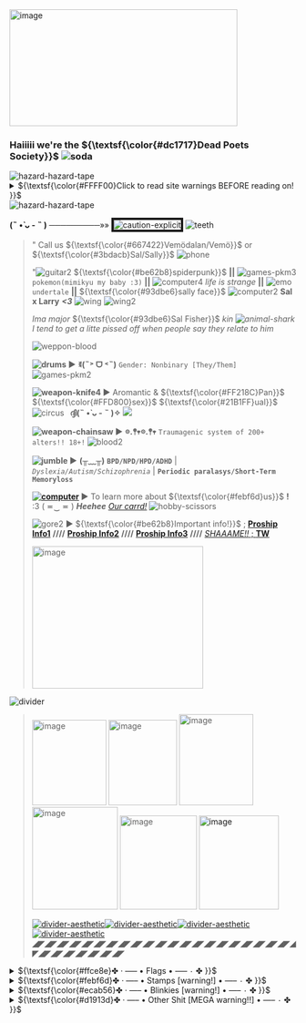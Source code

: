 <img width="400" height="205" alt="image" src="https://github.com/user-attachments/assets/8f7b03b5-bc3e-4480-a789-1d3c4b07afe4" />
 
### **Haiiiii we're the** ${\textsf{\color{#dc1717}Dead Poets Society}}$ <img src="https://i.ibb.co/SDzRJr33/soda.png" alt="soda" border="0">
</h2> 

<img src="https://i.ibb.co/nqMPJB7m/hazard-hazard-tape.gif" alt="hazard-hazard-tape" border="0">
<details>
    <summary>${\textsf{\color{#FFFF00}Click to read site warnings BEFORE reading on! }}$</summary> 
 
 My site(s) are **not** sutiabe for those ***`16 and under`***. <img src="https://i.ibb.co/23zs9P9k/star3.gif" alt="star3" border="0">
 
 They contain mentions/images of ;; ~~*violence*~~ // ~~*`murder`*~~ // ~~*gore*~~ // ~~*`sex`*~~ // ~~*drugs*~~ // ~~*`cannibalism`*~~ // ~~*suicidal*~~ *ideologies* and *serious mental health conditions* <img src="https://i.ibb.co/hRY9WtxW/medical-box.gif" alt="medical-box" border="0">
</details>
<img src="https://i.ibb.co/nqMPJB7m/hazard-hazard-tape.gif" alt="hazard-hazard-tape" border="0">

**(˵ •̀ ᴗ - ˵ )** ─────────»» <img src="https://i.ibb.co/tpTTRVLp/caution-explicit.jpg" alt="caution-explicit" border="4"> <img src="https://i.ibb.co/r2DWkyGJ/teeth.gif" alt="teeth" border="0">
> 
> " Call us ${\textsf{\color{#667422}Vemödalan/Vemö}}$ or ${\textsf{\color{#3bdacb}Sal/Sally}}$ <img src="https://i.ibb.co/SwKWMG80/phone.gif" alt="phone" border="0">
>
>   "<img src="https://i.ibb.co/KpBZZPcy/guitar2.gif" alt="guitar2" border="0"> ${\textsf{\color{#be62b8}spiderpunk}}$ **||** <img src="https://i.ibb.co/3mP8HbWP/games-pkm3.gif" alt="games-pkm3" border="0"> `pokemon(mimikyu my baby :3)` **||** <img src="https://i.ibb.co/DDxX03KG/computer4.gif" alt="computer4" border="0"> *life is strange* **||** <img src="https://i.ibb.co/hFtypvLD/emo.gif" alt="emo" border="0"> `undertale` **||** ${\textsf{\color{#93dbe6}sally face}}$ <img src="https://i.ibb.co/0pmyM3sf/computer2.gif" alt="computer2" border="0"> **Sal x Larry** ***<3*** <img src="https://i.ibb.co/zhF4sXyr/wing.gif" alt="wing" border="0"> <img src="https://i.ibb.co/fYxDgc1T/wing2.gif" alt="wing2" border="0">
>
> *Ima major* ${\textsf{\color{#93dbe6}Sal Fisher}}$ *kin <img src="https://i.ibb.co/60dB6Y9X/animal-shark.gif" alt="animal-shark" border="0"> I tend to get a litte pissed off when people say they relate to him*
> 
> <img src="https://i.ibb.co/39D529VX/weppon-blood.webp" alt="weppon-blood" border="0"> 
>
>   **<img src="https://i.ibb.co/fzKKySnQ/drums.gif" alt="drums" border="0"> ►** **ꉂ(˵˃ ᗜ ˂˵)** `Gender: Nonbinary [They/Them]` <img src="https://i.ibb.co/2YdfQLWt/games-pkm2.gif" alt="games-pkm2" border="0">
> 
> **<img src="https://i.ibb.co/Ps3cVJ8c/weapon-knife4.gif" alt="weapon-knife4" border="0"> ►** Aromantic & ${\textsf{\color{#FF218C}Pan}}$ ${\textsf{\color{#FFD800}sex}}$ ${\textsf{\color{#21B1FF}ual}}$ <img src="https://i.ibb.co/pBKWMCwb/circus.gif" alt="circus" border="0">⠀**ദ്ദി(˵ •̀ ᴗ - ˵ )✧**        ![](https://komarev.com/ghpvc/?username=ClowningAround0&color=000000&style=flat-flat&label=ghost+eyess&abbreviated=true)
> 
> **<img src="https://i.ibb.co/bgfzDJfv/weapon-chainsaw.gif" alt="weapon-chainsaw" border="0"> ►** **𖡼.𖤣𖥧𖡼.𖤣𖥧** `Traumagenic system of 200+ alters!! 18+!` <img src="https://i.ibb.co/hJJdFGRb/blood2.gif" alt="blood2" border="0">
>
> **<img src="https://i.ibb.co/k2grTNRL/jumble.gif" alt="jumble" border="0"> ►** **(╥﹏╥)** **`BPD/NPD/HPD/ADHD`** | *`Dyslexia/Autism/Schizophrenia`* | **`Periodic paralasys/Short-Term Memoryloss`**  
>
> **<a href="https://ibb.co/6Rs7L7bB"><img src="https://i.ibb.co/Fb7LCLJV/computer.gif" alt="computer" border="0"></a>  ►** To learn more about ${\textsf{\color{#febf6d}us}}$ **!** :3  ( ≖‿  ≖ ) ***Heehee*** [*Our carrd!*](thesinsofyourfleshmayburnyou.carrd.co/) <img src="https://i.ibb.co/x8q6tM5w/hobby-scissors.gif" alt="hobby-scissors" border="0">
> 
> <img src="https://i.ibb.co/FqJkRJNB/gore2.gif" alt="gore2" border="0"> **►** ${\textsf{\color{#be62b8}Important info!}}$ ; [**Proship Info1**](https://proshipresourcesfnaf.carrd.co/#) **////** [**Proship Info2**](https://rentry.co/shipmeaning) **////** [**Proship Info3**](https://define-proship.carrd.co/) **////**
> [*SHAAAME!!* ; **TW**](https://loki1387.straw.page/antiwallofshame)
>
> 
> <img width="300" height="250" alt="image" src="https://github.com/user-attachments/assets/60e3a689-59fc-42c8-98f5-35f698638037" />
>
>
>
>
 <img src="https://i.ibb.co/b40Hrfp/divider.gif" alt="divider" border="0">

> <img width="130" height="150" alt="image" src="https://github.com/user-attachments/assets/b7632262-7e46-4b7f-8424-5054fb0885ba" /> <img width="120" height="150" alt="image" src="https://github.com/user-attachments/assets/8d3891cc-91c4-4d33-9dd9-f205173a9a2a" /> <img width="130" height="160" alt="image" src="https://github.com/user-attachments/assets/43a64bc9-c3a1-4b60-b747-d01e52a4e7d9" /> <img width="150" height="180" alt="image" src="https://github.com/user-attachments/assets/7056376a-af64-473d-ab7c-1e35fd780064" /> <img width="135" height="165" alt="image" src="https://github.com/user-attachments/assets/64cbb2ab-ca2b-4e4b-879f-7f945a60124a" /> <a href="https://ibb.co/9H50DPSM"> <img width="140" height="165" alt="image" src="https://github.com/user-attachments/assets/40e5b39c-035b-4d3f-a0db-b7389cb7e93c" />
>
> <a href="https://ibb.co/ynX7LQ8S"><img src="https://i.ibb.co/BVtF8CgN/divider-aesthetic.gif" alt="divider-aesthetic" border="0"></a><a href="https://ibb.co/ynX7LQ8S"><img src="https://i.ibb.co/BVtF8CgN/divider-aesthetic.gif" alt="divider-aesthetic" border="0"></a><a href="https://ibb.co/ynX7LQ8S"><img src="https://i.ibb.co/BVtF8CgN/divider-aesthetic.gif" alt="divider-aesthetic" border="0"></a><a href="https://ibb.co/ynX7LQ8S"><img src="https://i.ibb.co/BVtF8CgN/divider-aesthetic.gif" alt="divider-aesthetic" border="0"></a>
> **◢◤◢◤◢◤◢◤◢◤◢◤◢◤◢◤◢◤◢◤◢◤◢◤◢◤◢◤◢◤◢◤◢◤◢◤◢◤◢◤◢◤◢◤◢◤◢◤◢◤◢◤◢◤◢◤◢◤**

<div align="left">
<details>
    <summary>${\textsf{\color{#ffce8e}✤ ‧ —– • Flags • —– ٠ ✤ }}$</summary> 

<img width="100" height="150" alt="image" src="https://github.com/user-attachments/assets/8799d494-0ded-4342-8ec5-acac415eccb1" />
<img width="95" height="135" alt="image" src="https://github.com/user-attachments/assets/57e2f57a-9532-4dbd-a578-c2dec3a3d13e" /> 
 
<img width="100" height="150" alt="image" src="https://github.com/user-attachments/assets/ce0e22e3-1a73-4444-9ca6-c0a59a7b5fc9" />  
<img width="100" height="150" alt="image" src="https://github.com/user-attachments/assets/743b3151-4ce9-46f9-b77d-b7069534770c" /> 
 
<img width="90" height="150" alt="image" src="https://github.com/user-attachments/assets/a8582c3c-896d-467e-8de1-4386aa538ac3" /> 
<img width="115" height="150" alt="image" src="https://github.com/user-attachments/assets/3c0fbc7c-3a8c-4944-8e6b-9a9f81ae8656" />

<img width="100" height="150" alt="image" src="https://github.com/user-attachments/assets/5f9e5d4d-8e2f-4a58-87ae-d6e8af522799" />
<img width="95" height="150" alt="image" src="https://github.com/user-attachments/assets/8908fe79-ed00-4a7d-8395-66d571443279" />

<img width="100" height="150" alt="image" src="https://github.com/user-attachments/assets/fad440f0-0c39-40bc-b773-2df7f207f2c6" />


**₍₍⚞(˶˃ ꒳ ˂˶)⚟⁾⁾** <sub>**1.** `Fictophilia is an attraction to fictional beings.`<sub> <a href="https://ibb.co/cSNrVPN7"><img src="https://i.ibb.co/jPLrsdL1/computer3.gif" alt="computer3" border="0"></a>

**( ´･ω･)** <sub>**2.** `Anthrozoophilia an attraction to anthropomorphic animals, which falls under the furry spectrum`<sub> <a href="https://ibb.co/FqNg3J23"><img src="https://i.ibb.co/Tqpm2R62/tumblr-0e6b2b268d121728c665ada16db44d68-c3211345-75.webp" alt="tumblr-0e6b2b268d121728c665ada16db44d68-c3211345-75" border="0"></a>

**٩( ^ᗜ^) ´-** <sub>**3.** `Omniphilia refers to having all or many paraphilias`<sub> <a href="https://ibb.co/MQwf5Bh"><img src="https://i.ibb.co/wjG7rcL/tumblr-e68f767694e002975b449eecd385ac52-32d869ef-75.webp" alt="tumblr-e68f767694e002975b449eecd385ac52-32d869ef-75" border="0"></a>

**(๑ ˃̵ᴗ˂ ) ♡** <sub>**4.** `Teratophilia is an attraction to monsters` <a href="https://ibb.co/ns2PZHgL"><img src="https://i.ibb.co/BVDndXzC/tumblr-570a99c8e5bb00972f8fc8555947ec50-c3cf09e0-75.webp" alt="tumblr-570a99c8e5bb00972f8fc8555947ec50-c3cf09e0-75" border="0"></a>

**✾(〜 ☌ω☌)〜✾** <sub>**5.** `Upisexual is an attraction to vampires`<sub> <a href="https://ibb.co/dnw0wjZ"><img src="https://i.ibb.co/FGLbLmp/cross7.gif" alt="cross7" border="0"></a>

**(≧ω≦)/** <sub>**6.** ~~`Cannibal`~~ `Flag for people attracted to` ~~`eating people/partners`~~ <sub> <img src="https://i.ibb.co/bjxdQL82/tumblr-6183edbd22a281c63b60f816feaee9a1-643a73f1-75.webp" alt="tumblr-6183edbd22a281c63b60f816feaee9a1-643a73f1-75" border="0">

**(๑'^'๑)︻デ═一** <sub>**7.** `Autonecrophilia is attraction to oneself as a` ~~`dead`~~ `body`<sub> <img src="https://i.ibb.co/vvzvLDQQ/tumblr-0d13c3195e9d46a9e99bf21069cde6e1-3e0b9830-75.webp" alt="tumblr-0d13c3195e9d46a9e99bf21069cde6e1-3e0b9830-75" border="0">

**( ˶°ㅁ°)** <sub>**8.** `Erotophonophilia is an attraction towards` ~~`murder`~~ `and` ~~`violence`~~ <sub> <img src="https://i.ibb.co/yBkMR0Mc/tumblr-8ad1a7143f169e6800bf6a2a7d8cde16-cc0c28b7-75.webp" alt="tumblr-8ad1a7143f169e6800bf6a2a7d8cde16-cc0c28b7-75" border="0">

**◝(¬_¬")◜** <sub>**9.** `Hybristophilia is attraction to` `criminals` ~~`murderers`~~ <sub> <img src="https://i.ibb.co/9k3X4B7h/tumblr-2315b3a21341194420da384396b66272-7da6b2fc-75.webp" alt="tumblr-2315b3a21341194420da384396b66272-7da6b2fc-75" border="0">
</details>

<div align="left">
<details>
    <summary>${\textsf{\color{#febf6d}✤ ‧ —– • Stamps [warning!] • —– ٠ ✤ }}$</summary> 

 ▰▱▰▱▰▱▰▱▰▱▰▱▰▱▰▱▰▱▰▱▰▱▰▱▰▱▰▱
 
 <img src="https://i.ibb.co/QF2X1KMT/games-minecraft.png" alt="games-minecraft" border="0">
 <img src="https://i.ibb.co/MxGqxWGX/games-undertale2.gif" alt="games-undertale2" border="0"> 
 
 **<a href="https://ibb.co/xKLXnbm7"><img src="https://i.ibb.co/vCqVNWsj/dividers.webp" alt="dividers" border="0"></a>**
 
 <img src="https://i.ibb.co/PswxJ3JH/bands-greenday.gif" alt="bands-greenday" border="0"> 
 <img src="https://i.ibb.co/kgW273WF/bands-greenday21.gif" alt="bands-greenday21" border="0"> 
 <img src="https://i.ibb.co/WWCmKXz5/bands-greenday18.gif" alt="bands-greenday18" border="0">
 <img src="https://i.ibb.co/nq8JBVr3/bands-gorillaz3.png" alt="bands-gorillaz3" border="0">

**<a href="https://ibb.co/xKLXnbm7"><img src="https://i.ibb.co/vCqVNWsj/dividers.webp" alt="dividers" border="0"></a>**
 
 <img src="https://i.ibb.co/ZtBTZs9/eyes.gif" alt="eyes" border="0">
 <img src="https://i.ibb.co/5q89rZ9/yaoi3.png" alt="yaoi3" border="0">
 <img src="https://i.ibb.co/spNy0r4D/yaoi7.png" alt="yaoi7" border="0">
 <img src="https://i.ibb.co/cXc36TdS/horror-blood10.png" alt="horror-blood10" border="0">
 <img src="https://i.ibb.co/5XBVSbPJ/webcore18.png" alt="webcore18" border="0">

**<a href="https://ibb.co/xKLXnbm7"><img src="https://i.ibb.co/vCqVNWsj/dividers.webp" alt="dividers" border="0"></a>**
 
 <img src="https://i.ibb.co/4ZkCW1zj/horror-gore.gif" alt="horror-gore" border="0">
  <img src="https://i.ibb.co/qF10Pmh2/horror-knife2.png" alt="horror-knife2" border="0">
   <img src="https://i.ibb.co/2TgGXp9/horror-vampire.png" alt="horror-vampire" border="0">
  <img src="https://i.ibb.co/ZpN1SzLg/darkfic.gif" alt="darkfic" border="0">
 <img src="https://i.ibb.co/0jLRk83R/image.png" alt="image" border="0">


**<a href="https://ibb.co/xKLXnbm7"><img src="https://i.ibb.co/vCqVNWsj/dividers.webp" alt="dividers" border="0"></a>**
 
 <img src="https://i.ibb.co/3mFVx0G9/shaky.gif" alt="shaky" border="0">
 <img src="https://i.ibb.co/DDL5DFx5/yt-danisnotonfire2.gif" alt="yt-danisnotonfire2" border="0">
<img src="https://i.ibb.co/6cHsK4Nj/emo18.png" alt="emo18" border="0">
 <img src="https://i.ibb.co/d0DdrG1S/webcore9.gif" alt="webcore9" border="0"> 

**<a href="https://ibb.co/xKLXnbm7"><img src="https://i.ibb.co/vCqVNWsj/dividers.webp" alt="dividers" border="0"></a>**
 
 <img src="https://i.ibb.co/MyZjDx9y/cults4.png" alt="cults4" border="0">
 <img src="https://i.ibb.co/h1Rh2vGY/swirl.gif" alt="swirl" border="0">
 <img src="https://i.ibb.co/pB2YKGMf/clowns7.png" alt="clowns7" border="0">
 <img src="https://i.ibb.co/TqPrS0HZ/vibe.png" alt="vibe" border="0">

*<a href="https://ibb.co/xKLXnbm7"><img src="https://i.ibb.co/vCqVNWsj/dividers.webp" alt="dividers" border="0"></a>**
 
 <img src="https://i.ibb.co/ZzvxmPWt/whistle.png" alt="whistle" border="0">
 <img src="https://i.ibb.co/B20wsnqG/bands-rickastley.gif" alt="bands-rickastley" border="0">
 <img src="https://i.ibb.co/PZ381XH3/yt-markiplier2.png" alt="yt-markiplier2" border="0">
 <img src="https://i.ibb.co/C575fX1p/yt-markiplier4.png" alt="yt-markiplier4" border="0">
 <img src="https://i.ibb.co/hF6jzHzG/yt-markiplier.gif" alt="yt-markiplier" border="0">
 
▰▱▰▱▰▱▰▱▰▱▰▱▰▱▰▱▰▱▰▱▰▱▰▱▰▱▰▱
</details>

<div align="left">
<details>
    <summary>${\textsf{\color{#ecab56}✤ ‧ —– • Blinkies [warning!] • —– ٠ ✤ }}$</summary> 

 ▰▱▰▱▰▱▰▱▰▱▰▱▰▱▰▱▰▱▰▱▰▱▰▱▰▱▰▱
 
 <img src="https://i.ibb.co/BHhmYt6p/68747470733a2f2f66696c65732e636174626f782e6d6f652f6277677531642e676966.gif" alt="68747470733a2f2f66696c65732e636174626f782e6d6f652f6277677531642e676966" border="0"> 
 <img src="https://i.ibb.co/mVjqYBX8/68747470733a2f2f66696c65732e636174626f782e6d6f652f76376c766c302e676966.gif" alt="68747470733a2f2f66696c65732e636174626f782e6d6f652f76376c766c302e676966" border="0"> 
 <img src="https://i.ibb.co/8LTQQGYB/68747470733a2f2f66696c65732e636174626f782e6d6f652f6a7a306537732e676966.gif" alt="68747470733a2f2f66696c65732e636174626f782e6d6f652f6a7a306537732e676966" border="0">
<img src="https://i.ibb.co/0Vtxyq54/ao3-3.gif" alt="ao3-3" border="0">
<img src="https://i.ibb.co/Kp0gJL23/proship.gif" alt="proship" border="0">
<img src="https://i.ibb.co/RkFKpVd4/proship-sails.gif" alt="proship-sals" border="0">
<img src="https://i.ibb.co/21qs279m/animals-whitneychewston.gif" alt="animals-whitneychewston" border="0">
<img src="https://i.ibb.co/4RPww10R/black.gif" alt="black" border="0">
<img src="https://i.ibb.co/wFY1hWpz/eggplant.gif" alt="eggplant" border="0">

<img src="https://i.ibb.co/JFS6RWw0/divider-skull.webp" alt="divider-skull" border="0"> <img src="https://i.ibb.co/JFS6RWw0/divider-skull.webp" alt="divider-skull" border="0">
 
<img src="https://i.ibb.co/pvGhR2w0/food-coke4.gif" alt="food-coke4" border="0">
<img src="https://i.ibb.co/DjYBrJ9/food-coke3.gif" alt="food-coke3" border="0">
<img src="https://i.ibb.co/8DBbd2JV/food-dietcoke.gif" alt="food-dietcoke" border="0">
<img src="https://i.ibb.co/tPPtQbPH/food-coke2.gif" alt="food-coke2" border="0">
<img src="https://i.ibb.co/twRrxr1D/food-coke.gif" alt="food-coke" border="0">
<img src="https://i.ibb.co/MD91myVV/food-mtndew2.gif" alt="food-mtndew2" border="0">
<img src="https://i.ibb.co/MD91myVV/food-mtndew2.gif" alt="food-mtndew2" border="0">
<img src="https://i.ibb.co/qMnZv612/food-mtndew3.gif" alt="food-mtndew3" border="0">
<img src="https://i.ibb.co/v8DcKWL/food-mtndew.gif" alt="food-mtndew" border="0">
<img src="https://i.ibb.co/v8DcKWL/food-mtndew.gif" alt="food-mtndew" border="0">
<img src="https://i.ibb.co/d031wvQk/food-water.gif" alt="food-water" border="0">
<img src="https://i.ibb.co/nN8xMm7C/food-coffee.gif" alt="food-coffee" border="0">
<img src="https://i.ibb.co/7dqQRDk6/food-coffee2.gif" alt="food-coffee2" border="0">
<img src="https://i.ibb.co/8grXGG12/food-chocolate.gif" alt="food-chocolate" border="0">
<img src="https://i.ibb.co/q3tp7mmf/food-tacobell.gif" alt="food-tacobell" border="0">
<img src="https://i.ibb.co/Fk4kVsvV/food-wafflehouse.gif" alt="food-wafflehouse" border="0">

<img src="https://i.ibb.co/JFS6RWw0/divider-skull.webp" alt="divider-skull" border="0"> <img src="https://i.ibb.co/JFS6RWw0/divider-skull.webp" alt="divider-skull" border="0">
 
<img src="https://i.ibb.co/RpxRcC4t/games-gameover.gif" alt="games-gameover" border="0">
 <img src="https://i.ibb.co/spQbX9mP/games-minecraft4.gif" alt="games-minecraft4" border="0">

<img src="https://i.ibb.co/JFS6RWw0/divider-skull.webp" alt="divider-skull" border="0"> <img src="https://i.ibb.co/JFS6RWw0/divider-skull.webp" alt="divider-skull" border="0">
 
<img src="https://i.ibb.co/8nch4Qzf/games-undertale5.gif" alt="games-undertale5" border="0">
<img src="https://i.ibb.co/8nch4Qzf/games-undertale5.gif" alt="games-undertale5" border="0">
 <img src="https://i.ibb.co/H0x9zXJ/games-undertale6.gif" alt="games-undertale6" border="0">
<img src="https://i.ibb.co/Kxnvn2xn/games-undertale3.gif" alt="games-undertale3" border="0">
<img src="https://i.ibb.co/zLBdx5p/games-undertale2.gif" alt="games-undertale2" border="0">
<img src="https://i.ibb.co/vxm7dr62/games-deltarune.gif" alt="games-deltarune" border="0">
<img src="https://i.ibb.co/23byFdFQ/games-undertale16.gif" alt="games-undertale16" border="0">
<img src="https://i.ibb.co/F4Mwq1Ry/games-undertale4.gif" alt="games-undertale4" border="0">
<img src="https://i.ibb.co/BVgy3fRM/games-undertale12.gif" alt="games-undertale12" border="0">
<img src="https://i.ibb.co/HfBVZkjL/games-undertale13.gif" alt="games-undertale13" border="0">
<img src="https://i.ibb.co/Hf6CbJTH/games-undertale10.gif" alt="games-undertale10" border="0">
<img src="https://i.ibb.co/GQQptSTX/games-undertale11.gif" alt="games-undertale11" border="0">
<img src="https://i.ibb.co/Cp9Z1n6L/games-undertale7.gif" alt="games-undertale7" border="0">
<img src="https://i.ibb.co/Q3QjPVy1/games-undertale8.gif" alt="games-undertale8" border="0">

<img src="https://i.ibb.co/JFS6RWw0/divider-skull.webp" alt="divider-skull" border="0"> <img src="https://i.ibb.co/JFS6RWw0/divider-skull.webp" alt="divider-skull" border="0">
 
<img src="https://i.ibb.co/23RfpFmS/games-fnaf15.gif" alt="games-fnaf15" border="0">
<img src="https://i.ibb.co/Kj855Cxn/games-fnaf5.gif" alt="games-fnaf5" border="0">
<img src="https://i.ibb.co/Z1gPTZGL/games-fnaf2.gif" alt="games-fnaf2" border="0">
<img src="https://i.ibb.co/C50gyMGN/games-fnaf3.gif" alt="games-fnaf3" border="0">
<img src="https://i.ibb.co/QjNhxMmQ/games-fnaf6.png" alt="games-fnaf6" border="0">
<img src="https://i.ibb.co/HfmVwjqb/games-fnaf8.gif" alt="games-fnaf8" border="0">
<img src="https://i.ibb.co/RTvDT7XS/games-fnaf14.gif" alt="games-fnaf14" border="0">
<img src="https://i.ibb.co/RkwwXh8Y/games-fnaf7.gif" alt="games-fnaf7" border="0">

<img src="https://i.ibb.co/JFS6RWw0/divider-skull.webp" alt="divider-skull" border="0"> <img src="https://i.ibb.co/JFS6RWw0/divider-skull.webp" alt="divider-skull" border="0">
 
<img src="https://i.ibb.co/qF2c5XLp/portal.gif" alt="portal" border="0">
<img src="https://i.ibb.co/s9vgR0Fv/games-portal3.gif" alt="games-portal3" border="0">
<img src="https://i.ibb.co/svp4r0Fm/games-portal6.gif" alt="games-portal6" border="0">
<img src="https://i.ibb.co/mVXq2pdk/games-portal5.gif" alt="games-portal5" border="0">
<img src="https://i.ibb.co/KpsXKqmS/games-portal7.gif" alt="games-portal7" border="0">
<img src="https://i.ibb.co/0j6SVFfn/games-portal4.gif" alt="games-portal4" border="0">
<img src="https://i.ibb.co/pvkpvSjm/games-portal8.gif" alt="games-portal8" border="0">
<img src="https://i.ibb.co/d0pW9YKB/games-portal.gif" alt="games-portal" border="0">
<img src="https://i.ibb.co/KTPNZPr/games-portal2.gif" alt="games-portal2" border="0">
<img src="https://i.ibb.co/LDrd32w5/games-portal9.gif" alt="games-portal9" border="0">
<img src="https://i.ibb.co/F4rjTNRH/games-portal12.gif" alt="games-portal12" border="0">
<img src="https://i.ibb.co/679P1GpZ/games-portal11.gif" alt="games-portal11" border="0">

<img src="https://i.ibb.co/JFS6RWw0/divider-skull.webp" alt="divider-skull" border="0"> <img src="https://i.ibb.co/JFS6RWw0/divider-skull.webp" alt="divider-skull" border="0">
 
<img src="https://i.ibb.co/d0Z1BS39/games-pkm2.gif" alt="games-pkm2" border="0">
<img src="https://i.ibb.co/wF2vVZbQ/games-pkmfire.gif" alt="games-pkmfire" border="0">
<img src="https://i.ibb.co/4nFxZQkK/games-pkmground.gif" alt="games-pkmground" border="0">
<img src="https://i.ibb.co/TM1HHGnb/games-pkmfighting.gif" alt="games-pkmfighting" border="0">
<img src="https://i.ibb.co/Mx32MrSd/games-pkmelectric.gif" alt="games-pkmelectric" border="0">
<img src="https://i.ibb.co/7N0ddqDP/games-pkmbug.gif" alt="games-pkmbug" border="0">
<img src="https://i.ibb.co/dsZ4rQxx/games-pkmgrass.gif" alt="games-pkmgrass" border="0">
<img src="https://i.ibb.co/gMcpmT5S/games-pkmice.gif" alt="games-pkmice" border="0">
<img src="https://i.ibb.co/F1tgd6d/games-pkmwater.gif" alt="games-pkmwater" border="0">
<img src="https://i.ibb.co/G4bp6Nnn/games-pkmflying.gif" alt="games-pkmflying" border="0">
<img src="https://i.ibb.co/8LY8fBcQ/games-pkmdragon.gif" alt="games-pkmdragon" border="0">
<img src="https://i.ibb.co/LXZZspCy/games-pkmghost.gif" alt="games-pkmghost" border="0">
 <img src="https://i.ibb.co/x8P0n7DN/games-pkmsteel.gif" alt="games-pkmsteel" border="0">
<img src="https://i.ibb.co/dwcPQJ9s/games-pkmpoison.gif" alt="games-pkmpoison" border="0">
<img src="https://i.ibb.co/chrBzYsb/games-pkmdark.gif" alt="games-pkmdark" border="0">
<img src="https://i.ibb.co/HfkJ6dfk/games-pkmpsychic.gif" alt="games-pkmpsychic" border="0">
<img src="https://i.ibb.co/JWTNBMgR/games-pkmfairy.gif" alt="games-pkmfairy" border="0">

<img src="https://i.ibb.co/JFS6RWw0/divider-skull.webp" alt="divider-skull" border="0"> <img src="https://i.ibb.co/JFS6RWw0/divider-skull.webp" alt="divider-skull" border="0">

<img src="https://i.ibb.co/MxcqnWMB/movies-vhs.gif" alt="movies-vhs" border="0">
<img src="https://i.ibb.co/j9Wm6SYk/movies-slasher.gif" alt="movies-slasher" border="0">
<img src="https://i.ibb.co/DDbXgj68/movies-horror.gif" alt="movies-horror" border="0">
<img src="https://i.ibb.co/JWJx2mPK/movies-scream.gif" alt="movies-scream" border="0">
<img src="https://i.ibb.co/Wv8hRTgJ/movies-spiderman2.gif" alt="movies-spiderman2" border="0">
<img src="https://i.ibb.co/ymgjLfVs/movies-spiderman.gif" alt="movies-spiderman" border="0">
<img src="https://i.ibb.co/3xPg8Cg/movies-meninblack.gif" alt="movies-meninblack" border="0">
<img src="https://i.ibb.co/sJpV3bKn/movies-shrek.gif" alt="movies-shrek" border="0">
<img src="https://i.ibb.co/BHNc13Zb/movies-shrek2.gif" alt="movies-shrek2" border="0">
<img src="https://i.ibb.co/mVy9cTdF/movies-beetlejuice3.gif" alt="movies-beetlejuice3" border="0">
<img src="https://i.ibb.co/FLhfmF1m/movies-beetlejuice2.gif" alt="movies-beetlejuice2" border="0">
<img src="https://i.ibb.co/ZpjVSNT0/movies-beetlejuice.gif" alt="movies-beetlejuice" border="0">
<img src="https://i.ibb.co/TxxcWGtF/movies-monstersinc.gif" alt="movies-monstersinc" border="0">
<img src="https://i.ibb.co/pBGMWQDr/movies-findingnemo5.gif" alt="movies-findingnemo5" border="0">
<img src="https://i.ibb.co/ZRrzJLvP/movies-irobot.gif" alt="movies-irobot" border="0">
<img src="https://i.ibb.co/1G1F93GM/movies-winniethepooh2.gif" alt="movies-winniethepooh2" border="0">
<img src="https://i.ibb.co/yFDwdqby/movies-rockyhorror.gif" alt="movies-rockyhorror" border="0">
 <img src="https://i.ibb.co/vvK8pTgB/shows-adultswim.gif" alt="shows-adultswim" border="0">
 <img src="https://i.ibb.co/qYhNfXK6/shows-scoobydoo6.gif" alt="shows-scoobydoo6" border="0">
<img src="https://i.ibb.co/Dg48Cz0D/shows-smilingfriends7.gif" alt="shows-smilingfriends7" border="0">
<img src="https://i.ibb.co/DPWf2mVn/shows-muppets2.gif" alt="shows-muppets2" border="0">
<img src="https://i.ibb.co/XPnZzRP/shows-sesamestreet.gif" alt="shows-sesamestreet" border="0">
<img src="https://i.ibb.co/tTWgyxwc/shows-invaderzim3.gif" alt="shows-invaderzim3" border="0">
<img src="https://i.ibb.co/LHVT4Ht/shows-bluesclues.gif" alt="shows-bluesclues" border="0">
<img src="https://i.ibb.co/FkB8GQ8r/shows-invaderzim.gif" alt="shows-invaderzim" border="0">

<img src="https://i.ibb.co/JFS6RWw0/divider-skull.webp" alt="divider-skull" border="0"> <img src="https://i.ibb.co/JFS6RWw0/divider-skull.webp" alt="divider-skull" border="0">
 
<img src="https://i.ibb.co/21Q4hhxm/bands-mcr.gif" alt="bands-mcr" border="0">
 <img src="https://i.ibb.co/SDq5YcQC/mcr.gif" alt="mcr" border="0">
<img src="https://i.ibb.co/3mR2xrD4/bands-fob7.gif" alt="bands-fob7" border="0">
<img src="https://i.ibb.co/5XzwTX9F/bands-patd4.gif" alt="bands-patd4" border="0">
<img src="https://i.ibb.co/9kYNdmdQ/bands-fob19.gif" alt="bands-fob19" border="0">
<img src="https://i.ibb.co/jv8DXK4k/bands-greenday2.gif" alt="bands-greenday2" border="0">
<img src="https://i.ibb.co/mrK4p3Z8/bands-nirvana4.gif" alt="bands-nirvana4" border="0">
<img src="https://i.ibb.co/7xWQ06tk/bands-patd.gif" alt="bands-patd" border="0">
<img src="https://i.ibb.co/JwdjZCXf/bands-creaturefeature.gif" alt="bands-creaturefeature" border="0">
<img src="https://i.ibb.co/NgnXpDCC/bands-lmfao.gif" alt="bands-lmfao" border="0">
<img src="https://i.ibb.co/ycGbmnYY/bands-fob6.gif" alt="bands-fob6" border="0">
<img src="https://i.ibb.co/q3JqDDM2/bands-patd3.gif" alt="bands-patd3" border="0">
<img src="https://i.ibb.co/JwJrjBvm/bands-weezer.gif" alt="bands-weezer" border="0">
<img src="https://i.ibb.co/XxqjNT5j/bands-fob4.gif" alt="bands-fob4" border="0">
<img src="https://i.ibb.co/2362zVwk/bands-fob9.gif" alt="bands-fob9" border="0">
<img src="https://i.ibb.co/Pv7Z9WQT/bands-fob10.gif" alt="bands-fob10" border="0">
<img src="https://i.ibb.co/fY0c25jL/bands-avrillavigne4.gif" alt="bands-avrillavigne4" border="0">
<img src="https://i.ibb.co/jk73zVxc/bands-linkinpark.gif" alt="bands-linkinpark" border="0">
<img src="https://i.ibb.co/2Y7Z59sd/bands-patd2.jpg" alt="bands-patd2" border="0">
<img src="https://i.ibb.co/CNmgb2G/bands-greenday.gif" alt="bands-greenday" border="0">

▰▱▰▱▰▱▰▱▰▱▰▱▰▱▰▱▰▱▰▱▰▱▰▱▰▱▰▱
</details>

<div align="left">
<details>
    <summary>${\textsf{\color{#d1913d}✤ ‧ —– • Other Shit [MEGA warning!!] • —– ٠ ✤ }}$</summary> 
 
▰▱▰▱▰▱▰▱▰▱▰▱▰▱▰▱▰▱▰▱▰▱▰▱▰▱▰▱
 
<img src="https://i.ibb.co/qY5W1KL6/prefernot.jpg" alt="prefernot" border="0">
<img src="https://i.ibb.co/ycgtWMyH/goodolddays.jpg" alt="goodolddays" border="0">
<img src="https://i.ibb.co/9Hc1LQhL/afraid.jpg" alt="afraid" border="0">
<img src="https://i.ibb.co/FbhtyvJ7/music.jpg" alt="music" border="0">
<img src="https://i.ibb.co/5hxzKQsd/fictional-Characters.jpg" alt="fictional-Characters" border="0">
<img src="https://i.ibb.co/n8wQj8gZ/sky.jpg" alt="sky" border="0">
<img src="https://i.ibb.co/CKmwNC3J/bands-linkinpark.jpg" alt="bands-linkinpark" border="0">
<img src="https://i.ibb.co/9HPHtdGQ/mee.jpg" alt="mee" border="0">
<img src="https://i.ibb.co/WWJMrRtk/soft.jpg" alt="soft" border="0">
<img src="https://i.ibb.co/ksRMFxjS/sleep.jpg" alt="sleep" border="0">
<img src="https://i.ibb.co/VYp4yKjY/writer.jpg" alt="writer" border="0">
<img src="https://i.ibb.co/0pL3yxTb/aro.jpg" alt="aro" border="0">
<img src="https://i.ibb.co/kVBMWCyr/demon.jpg" alt="demon" border="0">

> <img src="https://i.ibb.co/NdBbSx0T/scene2.gif" alt="scene2" border="0">

<img src="https://i.ibb.co/VWSNbx0S/gore3.png" alt="gore3" border="0">
<img src="https://i.ibb.co/sd0Q6jYF/gore.png" alt="gore" border="0">
<img src="https://i.ibb.co/yncxbwVT/gore2.gif" alt="gore2" border="0">
<img src="https://i.ibb.co/Fb384XPv/meat2.png" alt="meat2" border="0">
<img src="https://i.ibb.co/gZ0BCqFL/meat.png" alt="meat" border="0">
<img src="https://i.ibb.co/r2DWkyGJ/teeth.gif" alt="teeth" border="0">
<img src="https://i.ibb.co/gZ6RyVQP/alien2.gif" alt="alien2" border="0">
<img src="https://i.ibb.co/RF4ZCCV/sign.gif" alt="sign" border="0">
<img src="https://i.ibb.co/5WQyDvJT/Skeleton.gif" alt="Skeleton" border="0">
<img src="https://i.ibb.co/PZ6Kmgmr/creepypasta3.png" alt="creepypasta3" border="0">
<img src="https://i.ibb.co/7dZGz1wS/creepypasta2.png" alt="creepypasta2" border="0">
<img src="https://i.ibb.co/rGbvjRY4/games-ac.gif" alt="games-ac" border="0">
<img src="https://i.ibb.co/hRZ5cH1q/rat.gif" alt="rat" border="0">


> <img src="https://i.ibb.co/NdBbSx0T/scene2.gif" alt="scene2" border="0">


<img src="https://i.ibb.co/ynvwz9H2/blood6.png" alt="blood6" border="0">
<img src="https://i.ibb.co/8DvjzggT/blood7.gif" alt="blood7" border="0">
<img src="https://i.ibb.co/xt3mcztp/blood8.gif" alt="blood8" border="0">
<img src="https://i.ibb.co/Pz60jjgq/blood3.gif" alt="blood3" border="0">
<img src="https://i.ibb.co/RkZn75wZ/blood9.gif" alt="blood9" border="0">
<img src="https://i.ibb.co/99ysKf7V/blood2.gif" alt="blood2" border="0">
<img src="https://i.ibb.co/B5zt8hYQ/blood.gif" alt="blood" border="0">

> <img src="https://i.ibb.co/NdBbSx0T/scene2.gif" alt="scene2" border="0">

<img src="https://i.ibb.co/FbsYRM80/horror-meat8.gif" alt="horror-meat8" border="0">
<img src="https://i.ibb.co/LzwG2pyY/horror-meat4.gif" alt="horror-meat4" border="0">
<img src="https://i.ibb.co/NgmVK666/horror-meat9.gif" alt="horror-meat9" border="0">
<img src="https://i.ibb.co/xS82TVZt/horror-meat6.gif" alt="horror-meat6" border="0">
<img src="https://i.ibb.co/p66cSXGR/horror-meat.gif" alt="horror-meat" border="0">
<img src="https://i.ibb.co/BH18f6Vm/horror-meat5.png" alt="horror-meat5" border="0">
<img src="https://i.ibb.co/5x5SC2rf/horror-meat2.png" alt="horror-meat2" border="0">
<img src="https://i.ibb.co/xKX50n8f/horror-meat3.png" alt="horror-meat3" border="0">
<img src="https://i.ibb.co/MDLVzGzW/horror-meat7.png" alt="horror-meat7" border="0">

▰▱▰▱▰▱▰▱▰▱▰▱▰▱▰▱▰▱▰▱▰▱▰▱▰▱▰▱
</detail>
